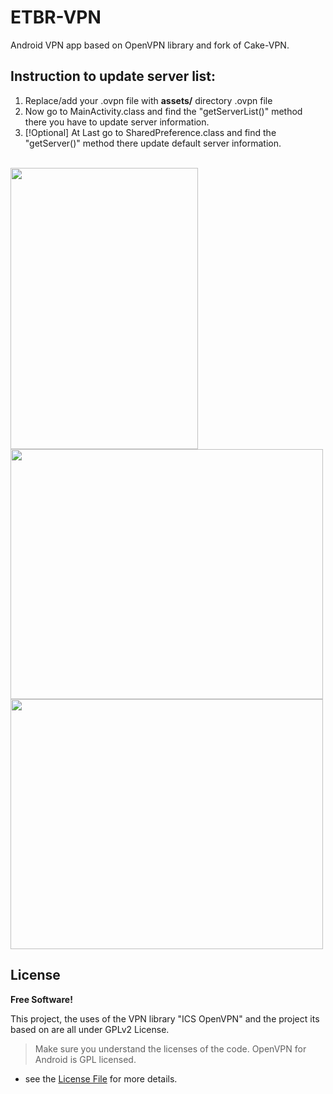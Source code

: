 # ETBR-VPN
Android VPN app based on OpenVPN library and fork of Cake-VPN.

## Instruction to update server list:
1. Replace/add your .ovpn file with <b> assets/</b> directory .ovpn file
2. Now go to MainActivity.class and find the "getServerList()" method there you have to update server information.
3. [!Optional] At Last go to SharedPreference.class and find the "getServer()" method there update default server information.
</br> </br>
<img height='450' width ='300' src="https://i.imgur.com/kcGZY4P.png" /> 
</br>
<img height='400' width ='500' src="https://i.imgur.com/mlb8Nqe.png" />
</br>
<img height='400' width ='500' src="https://i.imgur.com/GgvoPP9.png" />



## License
**Free Software!**

This project, the uses of the VPN library "ICS OpenVPN" and the project its based on are all under GPLv2 License.

> Make sure you understand the licenses of the code. OpenVPN for Android is GPL licensed.

- see the [License File](LICENSE) for more details.
